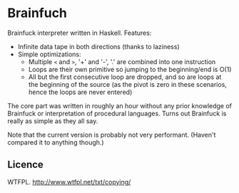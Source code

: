 Brainfuch
=========

Brainfuck interpreter written in Haskell. Features:

- Infinite data tape in both directions (thanks to laziness)
- Simple optimizations:
  - Multiple `<` and `>`, '+' and '-', '.' are combined into one instruction
  - Loops are their own primitive so jumping to the beginning/end is O(1)
  - All but the first consecutive loop are dropped, and so are loops at the beginning of the source (as the pivot is zero in these scenarios, hence the loops are never entered)

The core part was written in roughly an hour without any prior knowledge of Brainfuck or interpretation of procedural languages. Turns out Brainfuck is really as simple as they all say.

Note that the current version is probably not very performant. (Haven't compared it to anything though.)

Licence
-------

WTFPL. http://www.wtfpl.net/txt/copying/
